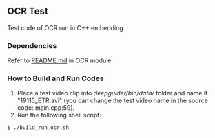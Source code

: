 ## OCR Test

Test code of OCR run in C++ embedding.

### Dependencies

Refer to [README.md](https://github.com/deepguider/DeepGuider/blob/master/src/ocr_recog/README.md) in OCR module

### How to Build and Run Codes

1. Place a test video clip into _deepguider/bin/data/_ folder and name it "19115_ETR.avi" (you can change the test video name in the source code: main.cpp:59).
2. Run the following shell script:
```
$ ./build_run_ocr.sh
```